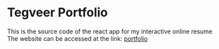 # Tegveer Portfolio
This is the source code of the react app for my interactive online resume \
The website can be accessed at the link: [portfolio](https://tegveer-singh.netlify.app/)
